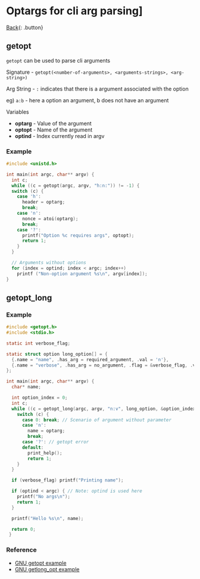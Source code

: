 # Optargs for cli arg parsing]

[Back](./c.md){: .button}

## getopt

`getopt` can be used to parse cli arguments

Signature - `getopt(<number-of-arguments>, <arguments-strings>, <arg-string>)` 

Arg String - `:` indicates that there is a argument associated with the option

eg) `a:b` - here a option an argument, b does not have an argument

Variables
- **optarg** - Value of the argument
- **optopt** - Name of the argument
- **optind** - Index currently read in argv

### Example

```c
#include <unistd.h>

int main(int argc, char** argv) {
  int c;
  while ((c = getopt(argc, argv, "h:n:")) != -1) {
  switch (c) {
    case 'h':
      header = optarg;
      break;
    case 'n':
      nonce = atoi(optarg);
      break;
    case '?':
      printf("Option %c requires args", optopt);
      return 1;
    }
  }

  // Arguments without options
  for (index = optind; index < argc; index++)
    printf ("Non-option argument %s\n", argv[index]);
}
```

## getopt\_long

### Example

```c
#include <getopt.h>
#include <stdio.h>

static int verbose_flag;

static struct option long_option[] = {
  {.name = "name", .has_arg = required_argument, .val = 'n'},
  {.name = "verbose", .has_arg = no_argument, .flag = &verbose_flag, .val = 'v'}
};

int main(int argc, char** argv) {
  char* name;

  int option_index = 0;
  int c;
  while ((c = getopt_long(argc, argv, "n:v", long_option, &option_index)) != -1) {
    switch (c) {
      case 0: break; // Scenario of argument without parameter
      case 'n':
        name = optarg;
        break;
      case '?': // getopt error 
      default:
        print_help();
        return 1;
    }
  }

  if (verbose_flag) printf("Printing name");

  if (optind < argc) { // Note: optind is used here
    printf("No args\n");
    return 1;
  }

  printf("Hello %s\n", name);

  return 0;
 }
```

### Reference

- [GNU getopt example](https://www.gnu.org/software/libc/manual/html_node/Example-of-Getopt.html)
- [GNU getlong\_opt example](https://www.gnu.org/software/libc/manual/html_node/Getopt-Long-Option-Example.html)
